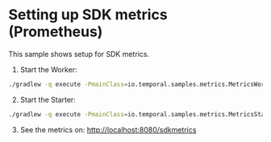 # Setting up SDK metrics (Prometheus)

This sample shows setup for SDK metrics.

1. Start the Worker:
```bash
./gradlew -q execute -PmainClass=io.temporal.samples.metrics.MetricsWorker
```

2. Start the Starter:
```bash
./gradlew -q execute -PmainClass=io.temporal.samples.metrics.MetricsStarter
```

3. See the metrics on: [http://localhost:8080/sdkmetrics](http://localhost:8080/sdkmetrics)
